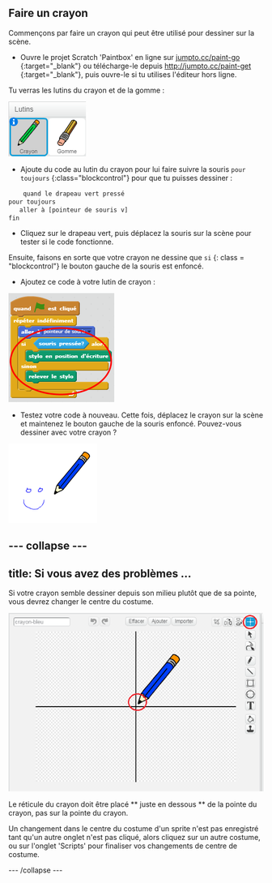 ## Faire un crayon

Commençons par faire un crayon qui peut être utilisé pour dessiner sur la scène.

+ Ouvre le projet Scratch 'Paintbox' en ligne sur [jumpto.cc/paint-go](http://jumpto.cc/paint-go) {:target="_blank"} ou télécharge-le depuis <http://jumpto.cc/paint-get> {:target="_blank"}, puis ouvre-le si tu utilises l'éditeur hors ligne.

Tu verras les lutins du crayon et de la gomme :

![capture d'écran](images/paint-starter.png)

+ Ajoute du code au lutin du crayon pour lui faire suivre la souris `pour toujours` {:class="blockcontrol"} pour que tu puisses dessiner :

```blocks
    quand le drapeau vert pressé
pour toujours
   aller à [pointeur de souris v]
fin
```

+ Cliquez sur le drapeau vert, puis déplacez la souris sur la scène pour tester si le code fonctionne.

Ensuite, faisons en sorte que votre crayon ne dessine que ` si ` {: class = "blockcontrol"} le bouton gauche de la souris est enfoncé.

+ Ajoutez ce code à votre lutin de crayon :

![capture d'écran](images/paint-pencil-draw-code.png)

+ Testez votre code à nouveau. Cette fois, déplacez le crayon sur la scène et maintenez le bouton gauche de la souris enfoncé. Pouvez-vous dessiner avec votre crayon ?

![capture d'écran](images/paint-draw.png)

## \--- collapse \---

## title: Si vous avez des problèmes ...

Si votre crayon semble dessiner depuis son milieu plutôt que de sa pointe, vous devrez changer le centre du costume.

![Centre de costume](images/costume-center.png)

Le réticule du crayon doit être placé ** juste en dessous ** de la pointe du crayon, pas sur la pointe du crayon.

Un changement dans le centre du costume d'un sprite n'est pas enregistré tant qu'un autre onglet n'est pas cliqué, alors cliquez sur un autre costume, ou sur l'onglet 'Scripts' pour finaliser vos changements de centre de costume.

\--- /collapse \---